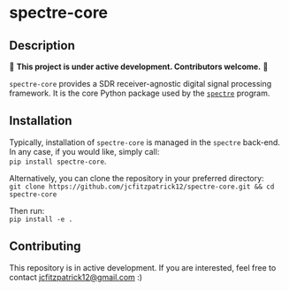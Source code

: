 # spectre-core

## Description
  
:loudspeaker: **This project is under active development. Contributors welcome.** :loudspeaker:  

```spectre-core``` provides a SDR receiver-agnostic digital signal processing framework. It is the core Python package used by the [`spectre`](https://github.com/jcfitzpatrick12/spectre.git) program. 


## Installation
Typically, installation of ```spectre-core``` is managed in the ```spectre``` back-end. In any case, if you would like, simply call:  
```pip install spectre-core```. 

Alternatively, you can clone the repository in your preferred directory:  
```git clone https://github.com/jcfitzpatrick12/spectre-core.git && cd spectre-core```  

Then run:  
```pip install -e .```


## Contributing
This repository is in active development. If you are interested, feel free to contact  jcfitzpatrick12@gmail.com :)